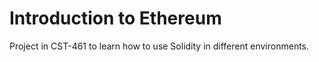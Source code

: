# Introduction to Ethereum

Project in CST-461 to learn how to use Solidity in different environments.
